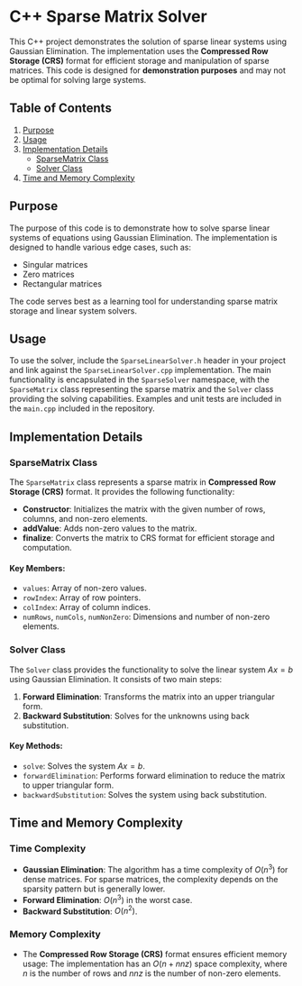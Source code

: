 # C++ Sparse Matrix Solver

This C++ project demonstrates the solution of sparse linear systems using Gaussian Elimination. The implementation uses the **Compressed Row Storage (CRS)** format for efficient storage and manipulation of sparse matrices. This code is designed for **demonstration purposes** and may not be optimal for solving large systems.


## Table of Contents
1. [Purpose](#purpose)
2. [Usage](#usage)
3. [Implementation Details](#implementation-details)
   - [SparseMatrix Class](#sparsematrix-class)
   - [Solver Class](#solver-class)
4. [Time and Memory Complexity](#time-and-memory-complexity)

## Purpose

The purpose of this code is to demonstrate how to solve sparse linear systems of equations using Gaussian Elimination. The implementation is designed to handle various edge cases, such as:
- Singular matrices
- Zero matrices
- Rectangular matrices

The code serves best as a learning tool for understanding sparse matrix storage and linear system solvers.

## Usage

To use the solver, include the `SparseLinearSolver.h` header in your project and link against the `SparseLinearSolver.cpp` implementation. The main functionality is encapsulated in the `SparseSolver` namespace, with the `SparseMatrix` class representing the sparse matrix and the `Solver` class providing the solving capabilities. Examples and unit tests are included in the `main.cpp` included in the repository. 

## Implementation Details

### SparseMatrix Class

The `SparseMatrix` class represents a sparse matrix in **Compressed Row Storage (CRS)** format. It provides the following functionality:

- **Constructor**: Initializes the matrix with the given number of rows, columns, and non-zero elements.
- **addValue**: Adds non-zero values to the matrix.
- **finalize**: Converts the matrix to CRS format for efficient storage and computation.

#### Key Members:
- `values`: Array of non-zero values.
- `rowIndex`: Array of row pointers.
- `colIndex`: Array of column indices.
- `numRows`, `numCols`, `numNonZero`: Dimensions and number of non-zero elements.

### Solver Class

The `Solver` class provides the functionality to solve the linear system $Ax = b$ using Gaussian Elimination. It consists of two main steps:

1. **Forward Elimination**: Transforms the matrix into an upper triangular form.
2. **Backward Substitution**: Solves for the unknowns using back substitution.

#### Key Methods:
- `solve`: Solves the system $Ax = b$.
- `forwardElimination`: Performs forward elimination to reduce the matrix to upper triangular form.
- `backwardSubstitution`: Solves the system using back substitution.

## Time and Memory Complexity

### Time Complexity
- **Gaussian Elimination**: The algorithm has a time complexity of $O(n^3)$ for dense matrices. For sparse matrices, the complexity depends on the sparsity pattern but is generally lower.
- **Forward Elimination**: $O(n^3)$ in the worst case.
- **Backward Substitution**: $O(n^2)$.

### Memory Complexity
- The **Compressed Row Storage (CRS)** format ensures efficient memory usage: The implementation has an $O(n + nnz)$ space complexity, where $n$ is the number of rows and $nnz$ is the number of non-zero elements.
 
